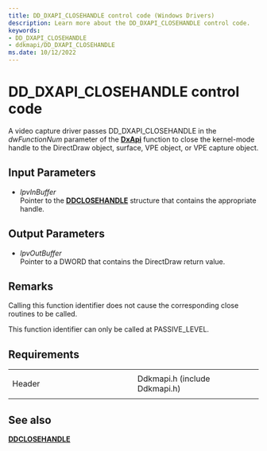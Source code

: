 ```yaml
---
title: DD_DXAPI_CLOSEHANDLE control code (Windows Drivers)
description: Learn more about the DD_DXAPI_CLOSEHANDLE control code.
keywords:
- DD_DXAPI_CLOSEHANDLE
- ddkmapi/DD_DXAPI_CLOSEHANDLE
ms.date: 10/12/2022
---
```


# DD\_DXAPI\_CLOSEHANDLE control code

A video capture driver passes DD\_DXAPI\_CLOSEHANDLE in the *dwFunctionNum* parameter of the [**DxApi**](/windows-hardware/drivers/ddi/dxapi/nf-dxapi-dxapi) function to close the kernel-mode handle to the DirectDraw object, surface, VPE object, or VPE capture object.

## Input Parameters

- *lpvInBuffer*  
    Pointer to the [**DDCLOSEHANDLE**](/windows/win32/api/ddkmapi/ns-ddkmapi-ddclosehandle) structure that contains the appropriate handle.

## Output Parameters

- *lpvOutBuffer*  
    Pointer to a DWORD that contains the DirectDraw return value.

## Remarks

Calling this function identifier does not cause the corresponding close routines to be called.

This function identifier can only be called at PASSIVE\_LEVEL.

## Requirements

<table>
<colgroup>
<col style="width: 50%" />
<col style="width: 50%" />
</colgroup>
<tbody>
<tr class="odd">
<td><p>Header</p></td>
<td>Ddkmapi.h (include Ddkmapi.h)</td>
</tr>
</tbody>
</table>

## See also

[**DDCLOSEHANDLE**](/windows/win32/api/ddkmapi/ns-ddkmapi-ddclosehandle)

